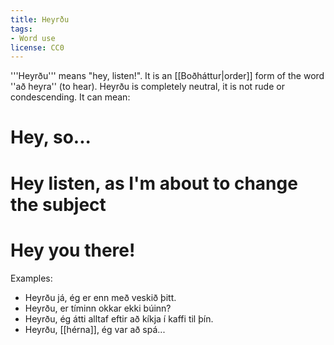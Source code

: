 ```yaml
---
title: Heyrðu
tags:
- Word use
license: CC0
---
```


<level level="a1"/>

'''Heyrðu''' means "hey, listen!". It is an [[Boðháttur|order]] form of the word ''að heyra'' (to hear). Heyrðu is completely neutral, it is not rude or condescending. It can mean:

# Hey, so...
# Hey listen, as I'm about to change the subject
# Hey you there!

Examples:

* Heyrðu já, ég er enn með veskið þitt.
* Heyrðu, er tíminn okkar ekki búinn?
* Heyrðu, ég átti alltaf eftir að kíkja í kaffi til þín.
* Heyrðu, [[hérna]], ég var að spá...

